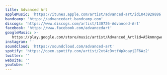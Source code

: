 ```yaml
---
title: Advanced Art
appleMusic: 'https://itunes.apple.com/artist/advanced-art/id1043929886'
bandcamp: 'https://advancedart.bandcamp.com'
discogs: 'https://www.discogs.com/artist/130726-Advanced-Art'
facebook: 'https://www.facebook.com/advancedart'
googleMusic: >-
   https://play.google.com/store/music/artist/Advanced_Art?id=A5knmngwq47ep7i7rjnthkngshu
instagram: ''
soundcloud: 'https://soundcloud.com/advanced-art'
spotify: 'https://open.spotify.com/artist/2xt4cDvttWpXoayj2F6Az2'
twitter: ''
website: ''
youtube: ''
---
```

